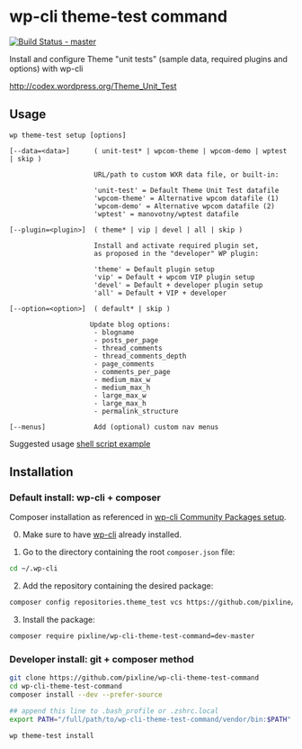 # wp-cli theme-test command

[![Build Status - master](https://travis-ci.org/pixline/wp-cli-theme-test-command.png?branch=master)](https://travis-ci.org/pixline/wp-cli-theme-test-command)

Install and configure Theme "unit tests" (sample data, required plugins and options) with wp-cli

http://codex.wordpress.org/Theme_Unit_Test

## Usage

```
wp theme-test setup [options]

[--data=<data>]      ( unit-test* | wpcom-theme | wpcom-demo | wptest | skip )  

                     URL/path to custom WXR data file, or built-in:
                    
                     'unit-test' = Default Theme Unit Test datafile
                     'wpcom-theme' = Alternative wpcom datafile (1)
                     'wpcom-demo' = Alternative wpcom datafile (2)
                     'wptest' = manovotny/wptest datafile

[--plugin=<plugin>]  ( theme* | vip | devel | all | skip )

                     Install and activate required plugin set,
                     as proposed in the "developer" WP plugin:
                    
                     'theme' = Default plugin setup
                     'vip' = Default + wpcom VIP plugin setup
                     'devel' = Default + developer plugin setup
                     'all' = Default + VIP + developer

[--option=<option>]  ( default* | skip )

                    Update blog options:
                     - blogname
                     - posts_per_page
                     - thread_comments
                     - thread_comments_depth
                     - page_comments
                     - comments_per_page
                     - medium_max_w
                     - medium_max_h
                     - large_max_w
                     - large_max_h
                     - permalink_structure

[--menus]            Add (optional) custom nav menus
```

Suggested usage [shell script example](https://gist.github.com/pixline/5937737)


## Installation

### Default install: wp-cli + composer

Composer installation as referenced in [wp-cli Community Packages setup](https://github.com/wp-cli/wp-cli/wiki/Community-Packages).

0) Make sure to have [wp-cli](http://wp-cli.org#install) already installed.

1) Go to the directory containing the root `composer.json` file:

```bash
cd ~/.wp-cli
```

2) Add the repository containing the desired package:

```bash
composer config repositories.theme_test vcs https://github.com/pixline/wp-cli-theme-test-command
```

3) Install the package:

```bash
composer require pixline/wp-cli-theme-test-command=dev-master
```

### Developer install: git + composer method

```bash
git clone https://github.com/pixline/wp-cli-theme-test-command
cd wp-cli-theme-test-command
composer install --dev --prefer-source

## append this line to .bash_profile or .zshrc.local
export PATH="/full/path/to/wp-cli-theme-test-command/vendor/bin:$PATH"

wp theme-test install
```


